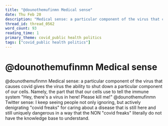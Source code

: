 ```yaml
---
title: "@dounothemufinmn Medical sense"
date: Thu Feb 20
description: "Medical sense: a particular component of the virus that causes covid gives the virus the ability to shut down a particular component of our cells."
thread_id: thread_0562
word_count: 93
reading_time: 1
primary_theme: covid_public health politics
tags: ["covid_public health politics"]
---
```


# @dounothemufinmn Medical sense

@dounothemufinmn Medical sense: a particular component of the virus that causes covid gives the virus the ability to shut down a particular component of our cells. Namely, the part that that our cells use to tell the immune system "Hey, there's a virus in here! Please kill me!" @dounothemufinmn Twitter sense: I keep seeing people not only ignoring, but actively denigrating "covid freaks" for caring about a disease that is still here and still uniquely dangerous in a way that the NON "covid freaks" literally do not have the knowledge base to understand.